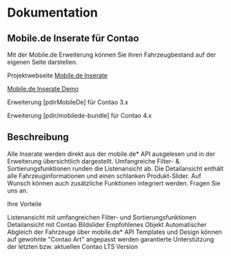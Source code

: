 # Dokumentation

## Mobile.de Inserate für Contao

Mit der Mobile.de Erweiterung können Sie ihren Fahrzeugbestand auf der eigenen Seite darstellen.

Projektwebseite [Mobile.de Inserate](https://pdir.de/mobile-de-integration-fuer-contao-cms.html)

[Mobile.de Inserate Demo](http://demo.pdir.de/mobile-de-inserate-demo.html)

Erweiterung [pdirMobileDe] für Contao 3.x

Erweiterung [pdir/mobilede-bundle] für Contao 4.x

## Beschreibung

Alle Inserate werden direkt aus der mobile.de* API ausgelesen und in der Erweiterung übersichtlich dargestellt. Umfangreiche Filter- & Sortierungsfunktionen runden die Listenansicht ab. Die Detailansicht enthält alle Fahrzeuginformationen und einen schlanken Produkt-Slider. Auf Wunsch können auch zusätzliche Funktionen integriert werden. Fragen Sie uns an.

Ihre Vorteile

Listenansicht mit umfangreichen Filter- und Sortierungsfunktionen
Detailansicht mit Contao Bildslider
Empfohlenes Objekt
Automatischer Abgleich der Fahrzeuge über mobile.de* API
Templates und Design können auf gewohnte "Contao Art" angepasst werden
garantierte Unterstützung der letzten bzw. aktuellen Contao LTS Version